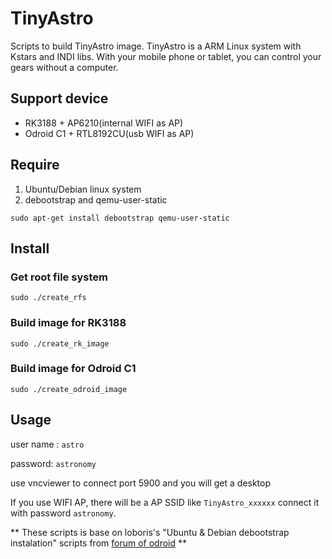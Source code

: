 # TinyAstro
Scripts to build TinyAstro image. 
TinyAstro is a ARM Linux system with Kstars and INDI libs.
With your mobile phone or tablet, you can control your gears
without a computer.

## Support device 

* RK3188 + AP6210(internal WIFI as AP)
* Odroid C1 + RTL8192CU(usb WIFI as AP)

## Require

1. Ubuntu/Debian linux system
2. debootstrap and qemu-user-static

```
sudo apt-get install debootstrap qemu-user-static
```

## Install

### Get root file system

```
sudo ./create_rfs
```

### Build image for RK3188

```
sudo ./create_rk_image
```

### Build image for Odroid C1

```
sudo ./create_odroid_image
```

## Usage

user name : `astro`

password: `astronomy`

use vncviewer to connect port 5900 and you will get a desktop

If you use WIFI AP, there will be a AP SSID like `TinyAstro_xxxxxx`
connect it with password `astronomy`.

** These scripts is base on loboris's
"Ubuntu & Debian debootstrap instalation" scripts from [forum of odroid](http://forum.odroid.com/viewtopic.php?f=112&t=8075) **
